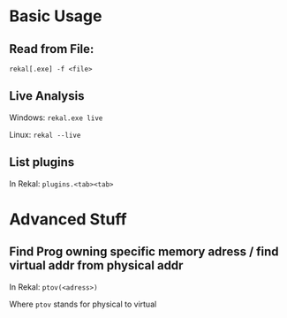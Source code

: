 # Basic Usage

## Read from File:
`rekal[.exe] -f <file>`

## Live Analysis
Windows:
`rekal.exe live`

Linux:
`rekal --live`

## List plugins
In Rekal:
`plugins.<tab><tab>`

# Advanced Stuff
## Find Prog owning specific memory adress / find virtual addr from physical addr
In Rekal: `ptov(<adress>)`

Where `ptov` stands for physical to virtual
